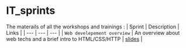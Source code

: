 # IT_sprints
The materails of all the workshops and trainings : 
| Sprint | Description | Links |
| --- | --- | --- |
| `Web develepement overview` | An overview about web techs and a brief intro to HTML/CSS/HTTP | [slides](Dev_web_IT_Sprint_12_05_2020.pdf) |
